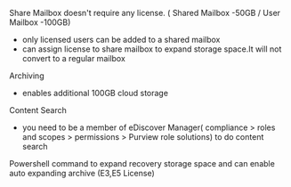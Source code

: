 Share Mailbox doesn't require any license. ( Shared Mailbox -50GB / User Mailbox -100GB)
  - only licensed users can be added to a shared mailbox
  - can assign license to share mailbox to expand storage space.It will not convert to a regular mailbox

Archiving
  - enables additional 100GB cloud storage

Content Search
  - you need to be a member of eDiscover Manager( compliance > roles and scopes > permissions > Purview role solutions) to do content search

Powershell command to expand recovery storage space and can enable auto expanding archive (E3,E5 License)
